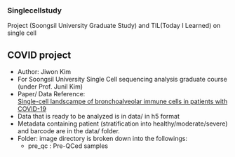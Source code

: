 ### Singlecellstudy
Project (Soongsil University Graduate Study) and TIL(Today I Learned) on single cell

## COVID project 

- Author: Jiwon Kim 
- For Soongsil University Single Cell sequencing analysis graduate course (under Prof. Junil Kim) 
- Paper/ Data Reference: <br>
[Single-cell landscampe of bronchoalveolar immune cells in patients with COVID-19](https://www.nature.com/articles/s41591-020-0901-9)
- Data that is ready to be analyzed is in data/ in h5 format
- Metadata containing patient (stratification into healthy/moderate/severe) and barcode are in the data/ folder. 
- Folder: image directory is broken down into the followings: 
	- pre_qc : Pre-QCed samples 
 

